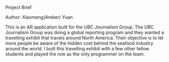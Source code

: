 Project Brief

Author: Xiaomeng(Amber) Yuan

This is an AR application built for the UBC Journalism Group. The UBC Journalism Group was doing a global reporting program and they wanted a travelling exhibit that travels around North America. Their objective is to let more people be aware of the hidden cost behind the seafood industry around the world. I built this travelling exhibit with a few other fellow students and played the role as the only programmer on the team.
